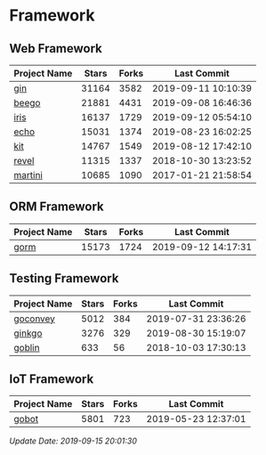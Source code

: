 # Framework

## Web Framework

| Project Name | Stars | Forks | Last Commit |
| ------------ | ----- | ----- | ----------- |
| [gin](https://github.com/gin-gonic/gin) | 31164 | 3582 | 2019-09-11 10:10:39 |
| [beego](https://github.com/astaxie/beego) | 21881 | 4431 | 2019-09-08 16:46:36 |
| [iris](https://github.com/kataras/iris) | 16137 | 1729 | 2019-09-12 05:54:10 |
| [echo](https://github.com/labstack/echo) | 15031 | 1374 | 2019-08-23 16:02:25 |
| [kit](https://github.com/go-kit/kit) | 14767 | 1549 | 2019-08-12 17:42:10 |
| [revel](https://github.com/revel/revel) | 11315 | 1337 | 2018-10-30 13:23:52 |
| [martini](https://github.com/go-martini/martini) | 10685 | 1090 | 2017-01-21 21:58:54 |

## ORM Framework

| Project Name | Stars | Forks | Last Commit |
| ------------ | ----- | ----- | ----------- |
| [gorm](https://github.com/jinzhu/gorm) | 15173 | 1724 | 2019-09-12 14:17:31 |

## Testing Framework

| Project Name | Stars | Forks | Last Commit |
| ------------ | ----- | ----- | ----------- |
| [goconvey](https://github.com/smartystreets/goconvey) | 5012 | 384 | 2019-07-31 23:36:26 |
| [ginkgo](https://github.com/onsi/ginkgo) | 3276 | 329 | 2019-08-30 15:19:07 |
| [goblin](https://github.com/franela/goblin) | 633 | 56 | 2018-10-03 17:30:13 |

## IoT Framework

| Project Name | Stars | Forks | Last Commit |
| ------------ | ----- | ----- | ----------- |
| [gobot](https://github.com/hybridgroup/gobot) | 5801 | 723 | 2019-05-23 12:37:01 |

*Update Date: 2019-09-15 20:01:30*